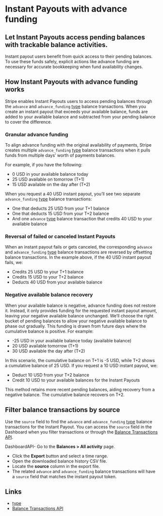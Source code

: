 # Instant Payouts with advance funding

## Let Instant Payouts access pending balances with trackable balance activities.

Instant payout users benefit from quick access to their pending balances. To use
these funds safely, explicit actions like advance funding are necessary for
accurate bookkeeping when fund availability changes.

## How Instant Payouts with advance funding works

Stripe enables Instant Payouts users to access pending balances through the
`advance` and `advance_funding`
[type](https://docs.stripe.com/reports/balance-transaction-types) balance
transactions. When you create an instant payout that exceeds your available
balance, funds are added to your available balance and subtracted from your
pending balance to cover the difference.

### Granular advance funding

To align advance funding with the original availability of payments, Stripe
creates multiple `advance_funding`
[type](https://docs.stripe.com/reports/balance-transaction-types) balance
transactions when it pulls funds from multiple days’ worth of payments balances.

For example, if you have the following:

- 0 USD in your available balance today
- 25 USD available on tomorrow (T+1)
- 15 USD available on the day after (T+2)

When you request a 40 USD instant payout, you’ll see two separate
`advance_funding`
[type](https://docs.stripe.com/reports/balance-transaction-types) balance
transactions:

- One that deducts 25 USD from your T+1 balance
- One that deducts 15 USD from your T+2 balance
- And one `advance`
[type](https://docs.stripe.com/reports/balance-transaction-types) balance
transaction that credits 40 USD to your available balance

### Reversal of failed or canceled Instant Payouts

When an instant payout fails or gets canceled, the corresponding `advance` and
`advance_funding`
[type](https://docs.stripe.com/reports/balance-transaction-types) balance
transactions are reversed by offsetting balance transactions. In the example
above, if the 40 USD instant payout fails, we:

- Credits 25 USD to your T+1 balance
- Credits 15 USD to your T+2 balance
- Deducts 40 USD from your available balance

### Negative available balance recovery

When your available balance is negative, advance funding does not restore it.
Instead, it only provides funding for the requested instant payout amount,
leaving your negative available balance unchanged. We’ll choose the right bucket
of pending balances to allow your negative available balance to phase out
gradually. This funding is drawn from future days where the cumulative balance
is positive. For example:

- -25 USD in your available balance today (available balance)
- 20 USD available tomorrow (T+1)
- 30 USD available the day after (T+2)

In this scenario, the cumulative balance on T+1 is -5 USD, while T+2 shows a
cumulative balance of 25 USD. If you request a 10 USD instant payout, we:

- Deduct 10 USD from your T+2 balance
- Credit 10 USD to your available balances for the Instant Payouts

This method retains more recent pending balances, aiding recovery from a
negative balance. The cumulative balance recovers on T+2.

## Filter balance transactions by source

Use the `source` field to find the `advance` and `advance_funding`
[type](https://docs.stripe.com/reports/balance-transaction-types) balance
transactions for the Instant Payout. You can access the `source` field in the
Dashboard when you filter transactions or through the [Balance Transactions
API](https://docs.stripe.com/api/balance_transactions).

DashboardAPI- Go to the **Balances > All activity** page.
- Click the **Export** button and select a time range.
- Open the downloaded balance history CSV file.
- Locate the **source** column in the export file.
- The related `advance` and `advance_funding` balance transactions will have a
`source` field that matches the instant payout token.

## Links

- [type](https://docs.stripe.com/reports/balance-transaction-types)
- [Balance Transactions API](https://docs.stripe.com/api/balance_transactions)